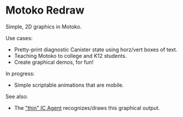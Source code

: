 # Motoko Redraw

Simple, 2D graphics in Motoko.

Use cases:

- Pretty-print diagnostic Canister state using horz/vert boxes of text.
- Teaching Motoko to college and K12 students.
- Create graphical demos, for fun!

In progress:

- Simple scriptable animations that are mobile.



See also: 

- The ["thin" IC Agent](https://github.com/matthewhammer/zqm/pull/6) recognizes/draws this graphical output.



